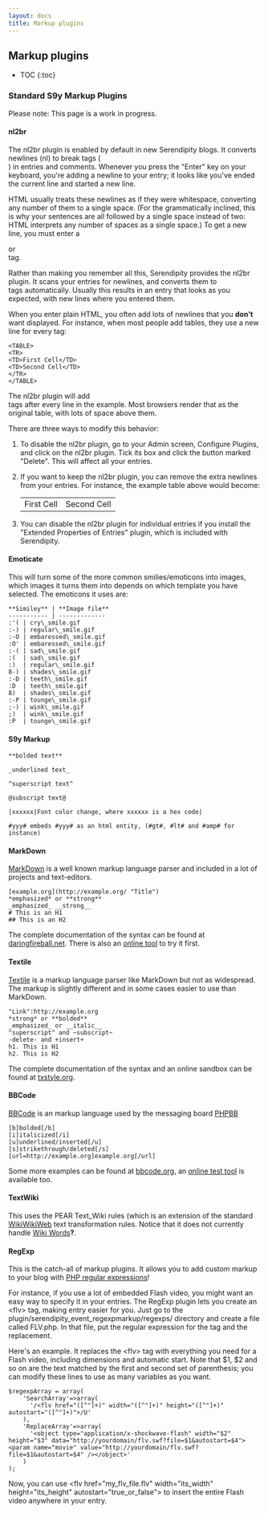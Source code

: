 ```yaml
---
layout: docs
title: Markup plugins
---
```


<h2>Markup plugins</h2>

* TOC
{:toc}

### Standard S9y Markup Plugins

Please note: This page is a work in progress.

#### nl2br

The nl2br plugin is enabled by default in new Serendipity blogs.  It converts newlines (nl) to break tags (<br/>) in entries and comments.  Whenever you press the "Enter" key on your keyboard, you're adding a newline to your entry; it looks like you've ended the current line and started a new line.

HTML usually treats these newlines as if they were whitespace, converting any number of them to a single space.  (For the grammatically inclined, this is why your sentences are all followed by a single space instead of two: HTML interprets any number of spaces as a single space.)  To get a new line, you must enter a <P> or <BR /> tag.

Rather than making you remember all this, Serendipity provides the nl2br plugin.  It scans your entries for newlines, and converts them to <BR /> tags automatically. Usually this results in an entry that looks as you expected, with new lines where you entered them.

When you enter plain HTML, you often add lots of newlines that you **don't** want displayed.  For instance, when most people add tables, they use a new line for every tag:

    <TABLE>
    <TR>
    <TD>First Cell</TD>
    <TD>Second Cell</TD>
    </TR>
    </TABLE>

The nl2br plugin will add <BR /> tags after every line in the example.  Most browsers render that as the original table, with lots of space above them.

There are three ways to modify this behavior:

 1. To disable the nl2br plugin, go to your Admin screen, Configure Plugins, and click on the nl2br plugin.  Tick its box and click the button marked "Delete".  This will affect all your entries.
 2. If you want to keep the nl2br plugin, you can remove the extra newlines from your entries.  For instance, the example table above would become:

    <TABLE><TR><TD>First Cell</TD><TD>Second Cell</TD></TR></TABLE>

 3. You can disable the nl2br plugin for individual entries if you install the "Extended Properties of Entries" plugin, which is included with Serendipity.


#### Emoticate

This will turn some of the more common smilies/emoticons into images, which images it turns them into depends on which template you have selected. The emoticons it uses are:

    **Similey** | **Image file**
    ----------- | -------------
    :'( | cry\_smile.gif
    :-) | regular\_smile.gif
    :-O | embaressed\_smile.gif
    :O' | embaressed\_smile.gif
    :-( | sad\_smile.gif
    :(  | sad\_smile.gif
    :)  | regular\_smile.gif
    8-) | shades\_smile.gif
    :-D | teeth\_smile.gif
    :D  | teeth\_smile.gif
    8)  | shades\_smile.gif
    :-P | tounge\_smile.gif
    ;-) | wink\_smile.gif
    ;)  | wink\_smile.gif
    :P  | tounge\_smile.gif

#### S9y Markup

    **bolded text**

    _underlined text_

    ^superscript text^

    @subscript text@

    |xxxxxx|Font color change, where xxxxxx is a hex code|

    #yyy# embeds #yyy# as an html entity, (#gt#, #lt# and #amp# for instance)

#### MarkDown

[MarkDown](https://daringfireball.net/projects/markdown/) is a well known markup language parser and included in a lot of projects and text-editors. 

    [example.org](http://example.org/ "Title")
    *emphasized* or **strong**
    _emphasized_ __strong__
    # This is an H1
    ## This is an H2

The complete documentation of the syntax can be found at [daringfireball.net](https://daringfireball.net/projects/markdown/syntaxi). There is also an [online tool](https://daringfireball.net/projects/markdown/dingus) to try it first.

#### Textile

[Textile](https://github.com/textile/php-textile/blob/master/README.textile) is a markup language parser like MarkDown but not as widespread. The markup is slightly different and in some cases easier to use than MarkDown.

    "Link":http://example.org
    *strong* or **bolded**
    _emphasized_ or __italic__
    ^superscript^ and ~subscript~
    -delete- and +insert+
    h1. This is H1
    h2. This is H2

The complete documentation of the syntax and an online sandbox can be found at [txstyle.org](http://txstyle.org).

#### BBCode

[BBCode](http://php.net/manual/en/book.bbcode.php) is an markup language used by the messaging board [PHPBB](http://www.phpbb.com/)

    [b]bolded[/b]
    [i]italicized[/i]
    [u]underlined/inserted[/u]
    [s]strikethrough/deleted[/s]
    [url=http://example.org]example.org[/url]

Some more examples can be found at [bbcode.org](http://www.bbcode.org/reference.php), an [online test tool](http://www.bbcode.org/playground.php) is available too.

#### TextWiki

This uses the PEAR Text\_Wiki rules (which is an extension of the standard [WikiWikiWeb](http://www.c2.com/) text transformation rules. Notice that it does not currently handle [Wiki Words](/index.php?cmd=newdoc&newdocname=Wiki+Words&node=38&refnode=50)**?**.

#### RegExp

This is the catch-all of markup plugins. It allows you to add custom markup to your blog with [PHP regular expressions](http://us2.php.net/manual/en/function.preg-replace.php)!

For instance, if you use a lot of embedded Flash video, you might want an easy way to specify it in your entries. The RegExp plugin lets you create an \<flv\> tag, making entry easier for you. Just go to the plugin/serendipity\_event\_regexpmarkup/regexps/ directory and create a file called FLV.php. In that file, put the regular expression for the tag and the replacement.

Here's an example. It replaces the \<flv\> tag with everything you need for a Flash video, including dimensions and automatic start. Note that \$1, \$2 and so on are the text matched by the first and second set of parenthesis; you can modify these lines to use as many variables as you want.

    $regexpArray = array(
        'SearchArray'=>array(
          '/<flv href="([^"]+)" width="([^"]+)" height="([^"]+)" autostart="([^"]+)">/U'
        ),
        'ReplaceArray'=>array(
          '<object type="application/x-shockwave-flash" width="$2" height="$3" data="http://yourdomain/flv.swf?file=$1&autostart=$4"><param name="movie" value="http://yourdomain/flv.swf?file=$1&autostart=$4" /></object>'
        )
    );

Now, you can use \<flv href="my\_flv\_file.flv" width="its\_width" height="its\_height" autostart="true\_or\_false"\> to insert the entire Flash video anywhere in your entry.
